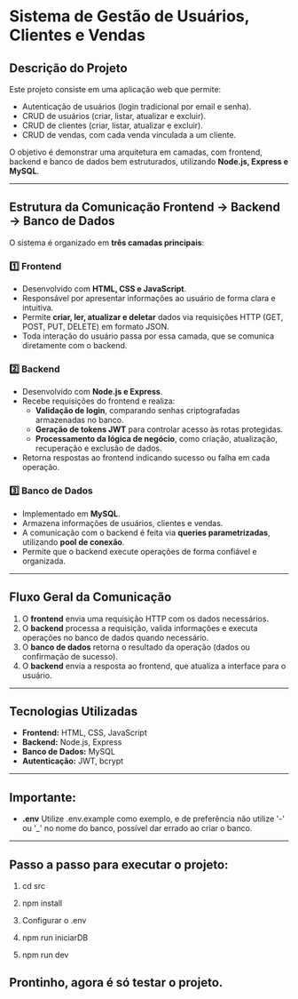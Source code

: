 # Sistema de Gestão de Usuários, Clientes e Vendas

## Descrição do Projeto

Este projeto consiste em uma aplicação web que permite:  

- Autenticação de usuários (login tradicional por email e senha).  
- CRUD de usuários (criar, listar, atualizar e excluir).  
- CRUD de clientes (criar, listar, atualizar e excluir).  
- CRUD de vendas, com cada venda vinculada a um cliente.

O objetivo é demonstrar uma arquitetura em camadas, com frontend, backend e banco de dados bem estruturados, utilizando **Node.js, Express e MySQL**.

---

## Estrutura da Comunicação Frontend → Backend → Banco de Dados

O sistema é organizado em **três camadas principais**:

### 1️⃣ Frontend
- Desenvolvido com **HTML, CSS e JavaScript**.  
- Responsável por apresentar informações ao usuário de forma clara e intuitiva.  
- Permite **criar, ler, atualizar e deletar** dados via requisições HTTP (GET, POST, PUT, DELETE) em formato JSON.  
- Toda interação do usuário passa por essa camada, que se comunica diretamente com o backend.

### 2️⃣ Backend
- Desenvolvido com **Node.js e Express**.  
- Recebe requisições do frontend e realiza:  
  - **Validação de login**, comparando senhas criptografadas armazenadas no banco.  
  - **Geração de tokens JWT** para controlar acesso às rotas protegidas.  
  - **Processamento da lógica de negócio**, como criação, atualização, recuperação e exclusão de dados.  
- Retorna respostas ao frontend indicando sucesso ou falha em cada operação.

### 3️⃣ Banco de Dados
- Implementado em **MySQL**.  
- Armazena informações de usuários, clientes e vendas.  
- A comunicação com o backend é feita via **queries parametrizadas**, utilizando **pool de conexão**.  
- Permite que o backend execute operações de forma confiável e organizada.

---

## Fluxo Geral da Comunicação

1. O **frontend** envia uma requisição HTTP com os dados necessários.  
2. O **backend** processa a requisição, valida informações e executa operações no banco de dados quando necessário.  
3. O **banco de dados** retorna o resultado da operação (dados ou confirmação de sucesso).  
4. O **backend** envia a resposta ao frontend, que atualiza a interface para o usuário.

---

## Tecnologias Utilizadas

- **Frontend:** HTML, CSS, JavaScript  
- **Backend:** Node.js, Express  
- **Banco de Dados:** MySQL  
- **Autenticação:** JWT, bcrypt  

---

## Importante:

- **.env** Utilize .env.example como exemplo, e de preferência não utilize '-' ou '_' no nome do banco, possível dar errado ao criar o banco.


---

## Passo a passo para executar o projeto:

1. cd src

2. npm install

3. Configurar o .env

4. npm run iniciarDB

5. npm run dev

## Prontinho, agora é só testar o projeto. 